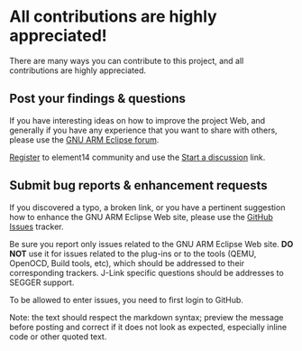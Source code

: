 # All contributions are highly appreciated!

There are many ways you can contribute to this project, and all contributions are highly appreciated.

## Post your findings & questions

If you have interesting ideas on how to improve the project Web, and generally if you have any experience that you want to share with others, please use the [GNU ARM Eclipse forum](http://www.element14.com/community/groups/gnu-arm-eclipse).

[Register](http://www.element14.com/community/create-account.jspa) to element14 community and use the [Start a discussion](http://www.element14.com/community/discussion/create.jspa?containerID=2436&containerType=700) link.

## Submit bug reports & enhancement requests

If you discovered a typo, a broken link, or you have a pertinent suggestion how to enhance the GNU ARM Eclipse Web site, please use the [GitHub Issues](https://github.com/gnuarmeclipse/gnuarmeclipse.github.io-source/issues) tracker.

Be sure you report only issues related to the GNU ARM Eclipse Web site. **DO NOT** use it for issues related to the plug-ins or to the tools (QEMU, OpenOCD, Build tools, etc), which should be addressed to their corresponding trackers. J-Link specific questions should be addresses to SEGGER support.

To be allowed to enter issues, you need to first login to GitHub.

Note: the text should respect the markdown syntax; preview the message before posting and correct if it does not look as  expected, especially inline code or other quoted text.
